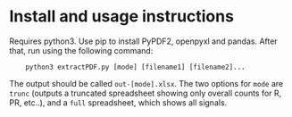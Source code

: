 # Install and usage instructions

Requires python3. Use pip to install PyPDF2, openpyxl and pandas. After that, run using the following command:
~~~
    python3 extractPDF.py [mode] [filename1] [filename2]...
~~~
The output should be called `out-[mode].xlsx`. The two options for `mode` are `trunc` (outputs a truncated spreadsheet showing only overall counts for R, PR, etc..), and a `full` spreadsheet, which shows all signals.